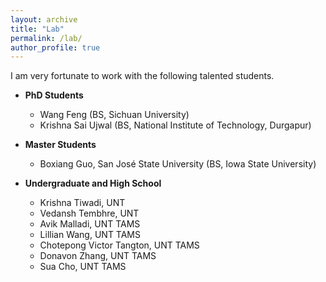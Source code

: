 ```yaml
---
layout: archive
title: "Lab"
permalink: /lab/
author_profile: true
---
```


I am very fortunate to work with the following talented students.

* **PhD Students**
    * Wang Feng (BS, Sichuan University)
    * Krishna Sai Ujwal (BS, National Institute of Technology, Durgapur)

* **Master Students**
    * Boxiang Guo, San José State University (BS, Iowa State University)

* **Undergraduate and High School**
    * Krishna Tiwadi, UNT
    * Vedansh Tembhre, UNT
    * Avik Malladi, UNT TAMS
    * Lillian Wang, UNT TAMS
    * Chotepong Victor Tangton, UNT TAMS
    * Donavon Zhang, UNT TAMS
    * Sua Cho, UNT TAMS



<!---* Siying Li, Master intern from New York University (BS, Nankai University)
* You?

-->
